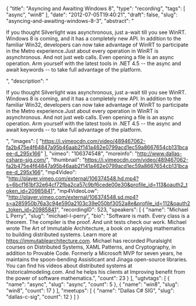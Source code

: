 {
  "title": "Asyncing and Awaiting Windows 8",
  "type": "recording",
  "tags": [
    "async",
    "win8"
  ],
  "date": "2012-07-05T19:40:21",
  "draft": false,
  "slug": "asyncing-and-awaiting-windows-8-3",
  "abstract": "<p>If you thought Silverlight was asynchronous, just a-wait till you see WinRT. Windows 8 is coming, and it has a completely new API. In addition to the familiar Win32, developers can now take advantage of WinRT to participate in the Metro experience.Just about every operation in WinRT is asynchronous. And not just web calls. Even opening a file is an async operation. Arm yourself with the latest tools in .NET 4.5 -- the async and await keywords -- to take full advantage of the platform.</p>",
  "description": "<p>If you thought Silverlight was asynchronous, just a-wait till you see WinRT. Windows 8 is coming, and it has a completely new API. In addition to the familiar Win32, developers can now take advantage of WinRT to participate in the Metro experience.Just about every operation in WinRT is asynchronous. And not just web calls. Even opening a file is an async operation. Arm yourself with the latest tools in .NET 4.5 -- the async and await keywords -- to take full advantage of the platform.</p>",
  "images": [
    "https://i.vimeocdn.com/video/489467062-fa2b475e4f64847a95b46aab2f141a462e0799acd1ec59a8667654cb131bcaee-d_295x166"
  ],
  "vimeo": "106374548",
  "moreinfo": "http://www.dallas-csharp-sig.com/",
  "thumbnail": "https://i.vimeocdn.com/video/489467062-fa2b475e4f64847a95b46aab2f141a462e0799acd1ec59a8667654cb131bcaee-d_295x166",
  "mp4Video": "http://player.vimeo.com/external/106374548.hd.mp4?s=6bcf161bf32e64cf72fba2ca57c9bf6cede00e30&profile_id=113&oauth2_token_id=20985841",
  "mp4VideoLow": "http://player.vimeo.com/external/106374548.sd.mp4?s=a285950b76a3c94e590a2103c39e050bf3052a8e&profile_id=112&oauth2_token_id=20985841",
  "recordingID": 523,
  "speakers": [
    {
      "name": "Michael L Perry",
      "slug": "michael-l-perry",
      "bio": "Software is math. Every class is a theorem. The compiler is the proof. And unit tests check our work. Michael wrote The Art of Immutable Architecture, a book on applying mathematics to building distributed systems. Learn more at https://immutablearchitecture.com. Michael has recorded Pluralsight courses on Distributed Systems, XAML Patterns, and Cryptography, in addition to Provable Code. Formerly a Microsoft MVP for seven years, he maintains the spoon-bending Assisticant and Jinaga open-source libraries. You can find his videos about distributed systems at historicalmodeling.com. And he helps his clients at Improving benefit from the power of software mathematics.",
      "count": 23
    }
  ],
  "ugtvtags": [
    {
      "name": "async",
      "slug": "async",
      "count": 5
    },
    {
      "name": "win8",
      "slug": "win8",
      "count": 17
    }
  ],
  "meetups": [
    {
      "name": "Dallas C# SIG",
      "slug": "dallas-c-sig",
      "count": 12
    }
  ]
}